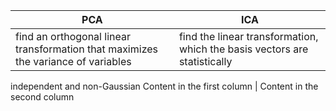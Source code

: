 PCA | ICA
------------ | -------------
find an orthogonal linear transformation that maximizes the variance of variables | find the linear transformation, which the basis vectors are statistically
independent and non-Gaussian
Content in the first column | Content in the second column

